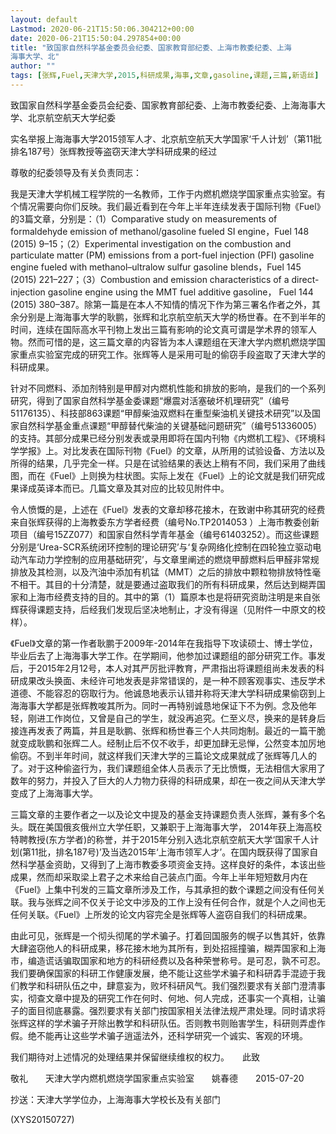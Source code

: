 ```yaml
---
layout: default
Lastmod: 2020-06-21T15:50:06.304212+00:00
date: 2020-06-21T15:50:04.297854+00:00
title: "致国家自然科学基金委员会纪委、国家教育部纪委、上海市教委纪委、上海
海事大学、北"
author: ""
tags: [张辉,Fuel,天津大学,2015,科研成果,海事,文章,gasoline,课题,三篇,新语丝]
---
```


致国家自然科学基金委员会纪委、国家教育部纪委、上海市教委纪委、上海海事大学、北京航空航天大学纪委

实名举报上海海事大学2015领军人才、北京航空航天大学国家‘千人计划’（第11批排名187号）张辉教授等盗窃天津大学科研成果的经过

尊敬的纪委领导及有关负责同志：

我是天津大学机械工程学院的一名教师，工作于内燃机燃烧学国家重点实验室。有个情况需要向你们反映。我们最近看到在今年上半年连续发表于国际刊物《Fuel》的3篇文章，分别是：（1）Comparative study on measurements of formaldehyde emission of methanol/gasoline fueled SI engine，Fuel 148 (2015) 9–15；（2）Experimental investigation on the combustion and particulate matter (PM) emissions from a port-fuel injection (PFI) gasoline engine fueled with methanol–ultralow sulfur gasoline blends，Fuel 145 (2015) 221–227；（3）Combustion and emission characteristics of a direct-injection gasoline engine using the MMT fuel additive gasoline， Fuel 144 (2015) 380–387。除第一篇是在本人不知情的情况下作为第三署名作者之外，其余分别是上海海事大学的耿鹏，张辉和北京航空航天大学的杨世春。在不到半年的时间，连续在国际高水平刊物上发出三篇有影响的论文真可谓是学术界的领军人物。然而可惜的是，这三篇文章的内容皆为本人课题组在天津大学内燃机燃烧学国家重点实验室完成的研究工作。张辉等人是采用可耻的偷窃手段盗取了天津大学的科研成果。

针对不同燃料、添加剂特别是甲醇对内燃机性能和排放的影响，是我们的一个系列研究，得到了国家自然科学基金委课题“爆震对活塞破坏机理研究”（编号51176135）、科技部863课题“甲醇柴油双燃料在重型柴油机关键技术研究”以及国家自然科学基金重点课题“甲醇替代柴油的关键基础问题研究”（编号51336005）的支持。其部分成果已经分别发表或录用即将在国内刊物《内燃机工程》、《环境科学学报》上。对比发表在国际刊物《Fuel》的文章，从所用的试验设备、方法以及所得的结果，几乎完全一样。只是在试验结果的表达上稍有不同，我们采用了曲线图，而在《Fuel》上则换为柱状图。实际上发在《Fuel》上的论文就是我们研究成果译成英译本而已。几篇文章及其对应的比较见附件中。

令人愤慨的是，上述在《Fuel》发表的文章却移花接木，在致谢中称其研究的经费来自张辉获得的上海教委东方学者经费（编号No.TP2014053 ）上海市教委创新项目（编号15ZZ077）和国家自然科学青年基金（编号61403252）。而这些课题分别是‘Urea-SCR系统闭环控制的理论研究’与‘复杂网络化控制在四轮独立驱动电动汽车动力学控制的应用基础研究’，与文章里阐述的燃烧甲醇燃料后甲醛非常规排放及其检测，以及汽油中添加有机锰（MMT）之后的排放中颗粒物排放特性毫不相干。其目的十分清楚，就是要通过盗取我们的所有科研成果，然后达到糊弄国家和上海市经费支持的目的。其中的第（1）篇原本也是将研究资助注明是来自张辉获得课题支持，后经我们发现后坚决地制止，才没有得逞（见附件一中原文的校样）。

《Fuel》文章的第一作者耿鹏于2009年-2014年在我指导下攻读硕士、博士学位，毕业后去了上海海事大学工作。在学期间，他参加过课题组的部分研究工作。事发后，于2015年2月12号，本人对其严厉批评教育，严肃指出将课题组尚未发表的科研成果改头换面、未经许可地发表是非常错误的，是一种不顾客观事实、违反学术道德、不能容忍的窃取行为。他诚恳地表示认错并称将天津大学科研成果偷窃到上海海事大学都是张辉教唆其所为。同时一再特别诚恳地保证下不为例。念及他年轻，刚进工作岗位，又曾是自己的学生，就没再追究。仁至义尽，换来的是转身后接连再发表了两篇，并且是耿鹏、张辉和杨世春三个人共同炮制。最近的一篇干脆就变成耿鹏和张辉二人。经制止后不仅不收手，却更加肆无忌惮，公然变本加厉地偷窃。不到半年时间，就这样我们天津大学的三篇论文成果就成了张辉等几人的了。对于这种偷盗行为，我们课题组全体人员表示了无比愤慨，无法相信大家用了数年的努力，并投入了巨大的人力物力获得的科研成果，却在一夜之间从天津大学变成了上海海事大学。

三篇文章的主要作者之一以及论文中提及的基金支持课题负责人张辉，兼有多个名头。既在美国俄亥俄州立大学任职，又兼职于上海海事大学， 2014年获上海高校特聘教授(东方学者)的称誉，并于2015年分别入选北京航空航天大学‘国家千人计划(第11批，排名187号)’及当选2015年‘上海市领军人才’。在国内既获得了国家自然科学基金资助，又得到了上海市教委多项资金支持。这样良好的条件，本该出些成果，然而却采取梁上君子之术来给自己装点门面。今年上半年短短数月内在《Fuel》上集中刊发的三篇文章所涉及工作，与其承担的数个课题之间没有任何关联。我与张辉之间不仅关于论文中涉及的工作上没有任何合作，就是个人之间也无任何关联。《Fuel》上所发的论文内容完全是张辉等人盗窃自我们的科研成果。

由此可见，张辉是一个彻头彻尾的学术骗子。打着回国服务的幌子以售其奸，依靠大肆盗窃他人的科研成果，移花接木地为其所有，到处招摇撞骗，糊弄国家和上海市，编造谎话骗取国家和地方的科研经费以及各种荣誉称号。是可忍，孰不可忍。我们要确保国家的科研工作健康发展，绝不能让这些学术骗子和科研掱手混迹于我们教学和科研队伍之中，肆意妄为，败坏科研风气。我们强烈要求有关部门澄清事实，彻查文章中提及的研究工作在何时、何地、何人完成，还事实一个真相，让骗子的面目彻底暴露。强烈要求有关部门按国家相关法律法规严肃处理。同时请求将张辉这样的学术骗子开除出教学和科研队伍。否则教书则贻害学生，科研则弄虚作假。绝不能再让这些学术骗子逍遥法外，还科学研究一个诚实、客观的环境。

我们期待对上述情况的处理结果并保留继续维权的权力。　　此致

敬礼　　天津大学内燃机燃烧学国家重点实验室　　姚春德　　2015-07-20

抄送：天津大学学位办，上海海事大学校长及有关部门

(XYS20150727)

